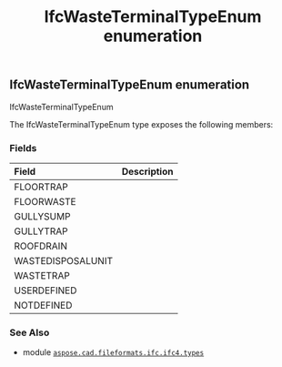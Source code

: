 ﻿---
title: IfcWasteTerminalTypeEnum enumeration
second_title: Aspose.CAD for Python via .NET API References
description: 
type: docs
weight: 3890
url: /python-net/aspose.cad.fileformats.ifc.ifc4.types/ifcwasteterminaltypeenum/
is_root: false
---

## IfcWasteTerminalTypeEnum enumeration

IfcWasteTerminalTypeEnum



The IfcWasteTerminalTypeEnum type exposes the following members:

### Fields
| Field | Description |
| :- | :- |
| FLOORTRAP |  |
| FLOORWASTE |  |
| GULLYSUMP |  |
| GULLYTRAP |  |
| ROOFDRAIN |  |
| WASTEDISPOSALUNIT |  |
| WASTETRAP |  |
| USERDEFINED |  |
| NOTDEFINED |  |



### See Also
* module [`aspose.cad.fileformats.ifc.ifc4.types`](..)
